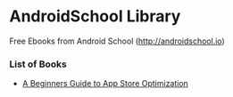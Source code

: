 AndroidSchool Library
=====================

Free Ebooks from Android School (http://androidschool.io)

### List of Books
- [A Beginners Guide to App Store Optimization ](http://androidschool.io/ebooks/app-store-optimization-guide/ "App Store Optimization Guide")

